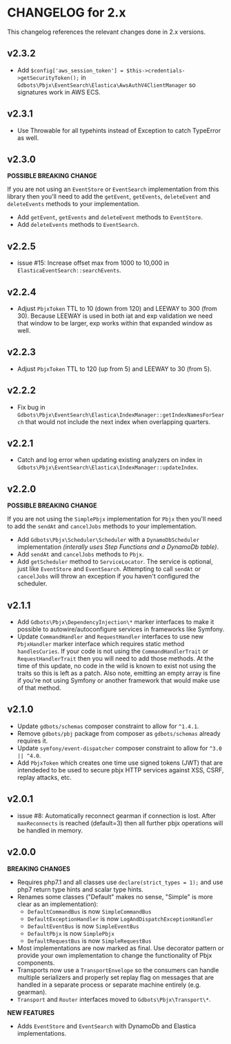 # CHANGELOG for 2.x
This changelog references the relevant changes done in 2.x versions.


## v2.3.2
* Add `$config['aws_session_token'] = $this->credentials->getSecurityToken();` in `Gdbots\Pbjx\EventSearch\Elastica\AwsAuthV4ClientManager` so signatures work in AWS ECS.


## v2.3.1
* Use Throwable for all typehints instead of Exception to catch TypeError as well.


## v2.3.0
__POSSIBLE BREAKING CHANGE__

If you are not using an `EventStore` or `EventSearch` implementation from this library then you'll need to add the `getEvent`, `getEvents`, `deleteEvent` and `deleteEvents` methods to your implementation.

* Add `getEvent`, `getEvents` and `deleteEvent` methods to `EventStore`.
* Add `deleteEvents` methods to `EventSearch`. 
 

## v2.2.5
* issue #15: Increase offset max from 1000 to 10,000 in `ElasticaEventSearch::searchEvents`.


## v2.2.4
* Adjust `PbjxToken` TTL to 10 (down from 120) and LEEWAY to 300 (from 30).  Because LEEWAY is used in both iat and exp validation we need that window to be larger, exp works within that expanded window as well.


## v2.2.3
* Adjust `PbjxToken` TTL to 120 (up from 5) and LEEWAY to 30 (from 5).


## v2.2.2
* Fix bug in `Gdbots\Pbjx\EventSearch\Elastica\IndexManager::getIndexNamesForSearch` that would not include the next index when overlapping quarters.


## v2.2.1
* Catch and log error when updating existing analyzers on index in `Gdbots\Pbjx\EventSearch\Elastica\IndexManager::updateIndex`.


## v2.2.0
__POSSIBLE BREAKING CHANGE__

If you are not using the `SimplePbjx` implementation for `Pbjx` then you'll need to add the `sendAt` and `cancelJobs` methods to your implementation.

* Add `Gdbots\Pbjx\Scheduler\Scheduler` with a `DynamoDbScheduler` implementation _(interally uses Step Functions and a DynamoDb table)_.
* Add `sendAt` and `cancelJobs` methods to `Pbjx`.
* Add `getScheduler` method to `ServiceLocator`.  The service is optional, just like `EventStore` and `EventSearch`.  Attempting to call `sendAt` or `cancelJobs` will throw an exception if you haven't configured the scheduler.


## v2.1.1
* Add `Gdbots\Pbjx\DependencyInjection\*` marker interfaces to make it possible to autowire/autoconfigure services in frameworks like Symfony.
* Update `CommandHandler` and `RequestHandler` interfaces to use new `PbjxHandler` marker interface which requires static method `handlesCuries`.  If your code is not using the `CommandHandlerTrait` or `RequestHandlerTrait` then you will need to add those methods.  At the time of this update, no code in the wild is known to exist not using the traits so this is left as a patch.  Also note, emitting an empty array is fine if you're not using Symfony or another framework that would make use of that method.


## v2.1.0
* Update `gdbots/schemas` composer constraint to allow for `^1.4.1`.
* Remove `gdbots/pbj` package from composer as `gdbots/schemas` already requires it.
* Update `symfony/event-dispatcher` composer constraint to allow for `^3.0 || ^4.0`.
* Add `PbjxToken` which creates one time use signed tokens (JWT) that are intendeded to be used to secure pbjx HTTP services against XSS, CSRF, replay attacks, etc.


## v2.0.1
* issue #8: Automatically reconnect gearman if connection is lost.  After `maxReconnects` is reached (default=3) then all further pbjx operations will be handled in memory.


## v2.0.0
__BREAKING CHANGES__

* Requires php7.1 and all classes use `declare(strict_types = 1);` and use php7 return type hints and scalar type hints.
* Renames some classes ("Default" makes no sense, "Simple" is more clear as an implementation):
  * `DefaultCommandBus` is now `SimpleCommandBus`
  * `DefaultExceptionHandler` is now `LogAndDispatchExceptionHandler`
  * `DefaultEventBus` is now `SimpleEventBus`
  * `DefaultPbjx` is now `SimplePbjx`
  * `DefaultRequestBus` is now `SimpleRequestBus`
* Most implementations are now marked as final.  Use decorator pattern or provide your own implementation to change the functionality of Pbjx components.
* Transports now use a `TransportEnvelope` so the consumers can handle multiple serializers and properly set replay flag on messages that are handled in a separate process or separate machine entirely (e.g. gearman).
* `Transport` and `Router` interfaces moved to `Gdbots\Pbjx\Transport\*`.

__NEW FEATURES__
* Adds `EventStore` and `EventSearch` with DynamoDb and Elastica implementations.
